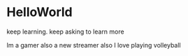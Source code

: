 # HelloWorld
keep learning. keep asking to learn more 

Im a gamer also a new streamer also I love playing volleyball
